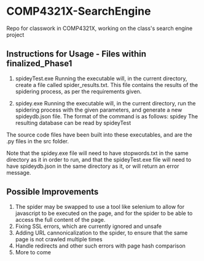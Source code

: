 # COMP4321X-SearchEngine
Repo for classwork in COMP4321X, working on the class's search engine project

## Instructions for Usage - Files within finalized_Phase1
1. spideyTest.exe
Running the executable will, in the current directory, create a file called spider_results.txt. This file contains the results of the spidering process, as per the requirements given.

2. spidey.exe
Running the executable will, in the current directory, run the spidering process with the given parameters, and generate a new spideydb.json file. The format of the command is as follows:
spidey <seedUrl> <pageCount>
The resulting database can be read by spideyTest

The source code files have been built into these executables, and are the .py files in the src folder.

Note that the spidey.exe file will need to have stopwords.txt in the same directory as it in order to run, and that the spideyTest.exe file will need to have spideydb.json in the same directory as it, or will return an error message.

## Possible Improvements
1. The spider may be swapped to use a tool like selenium to allow for javascript to be executed on the page, and for the spider to be able to access the full content of the page.
2. Fixing SSL errors, which are currently ignored and unsafe
3. Adding URL cannonicalization to the spider, to ensure that the same page is not crawled multiple times
4. Handle redirects and other such errors with page hash comparison
5. More to come